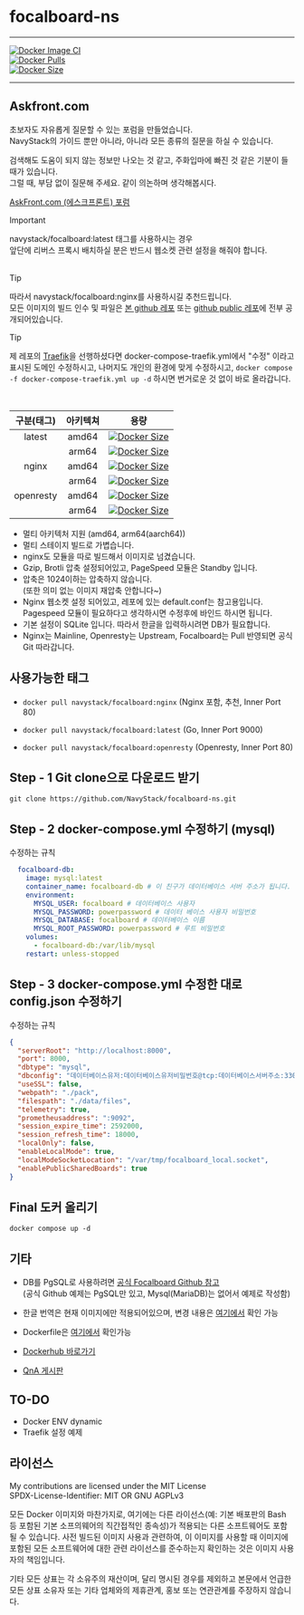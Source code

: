 # focalboard-ns

---

[![Docker Image CI](https://github.com/Navystack/focalboard-ns/actions/workflows/docker-image.yml/badge.svg)](https://github.com/Navystack/focalboard-ns/actions/workflows/docker-image.yml)<br>
[![Docker Pulls](https://badgen.net/docker/pulls/navystack/focalboard?icon=docker&label=pulls)](https://hub.docker.com/r/navystack/focalboard/)<br>
[![Docker Size](https://badgen.net/docker/size/navystack/focalboard/latest/amd64?icon=docker)](https://hub.docker.com/r/navystack/focalboard/)

---

## Askfront.com
초보자도 자유롭게 질문할 수 있는 포럼을 만들었습니다. <br />
NavyStack의 가이드 뿐만 아니라, 아니라 모든 종류의 질문을 하실 수 있습니다.

검색해도 도움이 되지 않는 정보만 나오는 것 같고, 주화입마에 빠진 것 같은 기분이 들 때가 있습니다.<br />
그럴 때, 부담 없이 질문해 주세요. 같이 의논하며 생각해봅시다.

[AskFront.com (에스크프론트) 포럼](https://askfront.com/?github)

> [!IMPORTANT]
> navystack/focalboard:latest 태그를 사용하시는 경우 <br>
> 앞단에 리버스 프록시 배치하실 분은 반드시 웹소켓 관련 설정을 해줘야 합니다. <br><br>

> [!TIP]
> 따라서 navystack/focalboard:nginx를 사용하시길 추천드립니다. <br>
> 모든 이미지의 빌드 인수 및 파일은 [본 github 레포](https://github.com/NavyStack/focalboard-ns/) 또는 [github public 레포](https://github.com/NavyStack/)에 전부 공개되어있습니다.

> [!TIP]
> 제 레포의 [Traefik](https://github.com/NavyStack/traefik)을 선행하셨다면
> docker-compose-traefik.yml에서 "수정" 이라고 표시된 도메인 수정하시고,
> 나머지도 개인의 환경에 맞게 수정하시고,
> `docker compose -f docker-compose-traefik.yml up -d` 하시면 번거로운 것 없이 바로 올라갑니다.

<br>

| 구분(태그) | 아키텍쳐 |                                                                       용량                                                                        |
| :--------: | :------: | :-----------------------------------------------------------------------------------------------------------------------------------------------: |
|   latest   |  amd64   |  [![Docker Size](https://badgen.net/docker/size/navystack/focalboard/latest/amd64?icon=docker)](https://hub.docker.com/r/navystack/focalboard/)   |
|            |  arm64   |  [![Docker Size](https://badgen.net/docker/size/navystack/focalboard/latest/arm64?icon=docker)](https://hub.docker.com/r/navystack/focalboard/)   |
|   nginx    |  amd64   |   [![Docker Size](https://badgen.net/docker/size/navystack/focalboard/nginx/arm64?icon=docker)](https://hub.docker.com/r/navystack/focalboard/)   |
|            |  arm64   |   [![Docker Size](https://badgen.net/docker/size/navystack/focalboard/nginx/arm64?icon=docker)](https://hub.docker.com/r/navystack/focalboard/)   |
| openresty  |  amd64   | [![Docker Size](https://badgen.net/docker/size/navystack/focalboard/openresty/arm64?icon=docker)](https://hub.docker.com/r/navystack/focalboard/) |
|            |  arm64   | [![Docker Size](https://badgen.net/docker/size/navystack/focalboard/openresty/arm64?icon=docker)](https://hub.docker.com/r/navystack/focalboard/) |

- 멀티 아키텍처 지원 (amd64, arm64(aarch64))
- 멀티 스테이지 빌드로 가볍습니다.
- nginx도 모듈을 따로 빌드해서 이미지로 넘겼습니다.
- Gzip, Brotli 압축 설정되어있고, PageSpeed 모듈은 Standby 입니다.
- 압축은 1024이하는 압축하지 않습니다. <br> (또한 의미 없는 이미지 재압축 안합니다~)
- Nginx 웹소켓 설정 되어있고, 레포에 있는 default.conf는 참고용입니다. <br> Pagespeed 모듈이 필요하다고 생각하시면 수정후에 바인드 하시면 됩니다.
- 기본 설정이 SQLite 입니다. 따라서 한글을 입력하시려면 DB가 필요합니다.
- Nginx는 Mainline, Openresty는 Upstream, Focalboard는 Pull 반영되면 공식 Git 따라갑니다.

## 사용가능한 태그

- `docker pull navystack/focalboard:nginx` (Nginx 포함, 추천, Inner Port 80)

- `docker pull navystack/focalboard:latest` (Go, Inner Port 9000)

- `docker pull navystack/focalboard:openresty` (Openresty, Inner Port 80)

## Step - 1 Git clone으로 다운로드 받기

`git clone https://github.com/NavyStack/focalboard-ns.git`

## Step - 2 docker-compose.yml 수정하기 (mysql)

수정하는 규칙

```docker-compose.yml
  focalboard-db:
    image: mysql:latest
    container_name: focalboard-db # 이 친구가 데이터베이스 서버 주소가 됩니다.
    environment:
      MYSQL_USER: focalboard # 데이터베이스 사용자
      MYSQL_PASSWORD: powerpassword # 데이터 베이스 사용자 비밀번호
      MYSQL_DATABASE: focalboard # 데이터베이스 이름
      MYSQL_ROOT_PASSWORD: powerpassword # 루트 비밀번호
    volumes:
      - focalboard-db:/var/lib/mysql
    restart: unless-stopped
```

## Step - 3 docker-compose.yml 수정한 대로 config.json 수정하기

수정하는 규칙

```config.json
{
  "serverRoot": "http://localhost:8000",
  "port": 8000,
  "dbtype": "mysql",
  "dbconfig": "데이터베이스유저:데이터베이스유저비밀번호@tcp:데이터베이스서버주소:3306)/데이터베이스이름",
  "useSSL": false,
  "webpath": "./pack",
  "filespath": "./data/files",
  "telemetry": true,
  "prometheusaddress": ":9092",
  "session_expire_time": 2592000,
  "session_refresh_time": 18000,
  "localOnly": false,
  "enableLocalMode": true,
  "localModeSocketLocation": "/var/tmp/focalboard_local.socket",
  "enablePublicSharedBoards": true
}
```

## Final 도커 올리기

`docker compose up -d`

## 기타

- DB를 PgSQL로 사용하려면 [공식 Focalboard Github 참고](https://github.com/mattermost/focalboard) <br> (공식 Github 예제는 PgSQL만 있고, Mysql(MariaDB)는 없어서 예제로 작성함)

- 한글 번역은 현재 이미지에만 적용되어있으며, 변경 내용은 [여기에서](https://github.com/NavyStack/focalboard.git) 확인 가능

- Dockerfile은 [여기에서](https://github.com/NavyStack/focalboard-ns.git) 확인가능

- [Dockerhub 바로가기](https://hub.docker.com/r/navystack/focalboard/)

- [QnA 게시판](https://navystack.com/nsboard/)

## TO-DO

- Docker ENV dynamic
- Traefik 설정 예제

## 라이선스

My contributions are licensed under the MIT License <br>
SPDX-License-Identifier: MIT OR GNU AGPLv3

모든 Docker 이미지와 마찬가지로, 여기에는 다른 라이선스(예: 기본 배포판의 Bash 등 포함된 기본 소프의웨어의 직간접적인 종속성)가 적용되는 다른 소프트웨어도 포함될 수 있습니다.
사전 빌드된 이미지 사용과 관련하여, 이 이미지를 사용할 때 이미지에 포함된 모든 소프트웨어에 대한 관련 라이선스를 준수하는지 확인하는 것은 이미지 사용자의 책임입니다.

기타 모든 상표는 각 소유주의 재산이며, 달리 명시된 경우를 제외하고 본문에서 언급한 모든 상표 소유자 또는 기타 업체와의 제휴관계, 홍보 또는 연관관계를 주장하지 않습니다.
